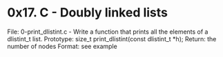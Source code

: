 # 0x17. C - Doubly linked lists

File: 0-print_dlistint.c - Write a function that prints all the elements of a dlistint_t list.
Prototype: size_t print_dlistint(const dlistint_t *h);
Return: the number of nodes
Format: see example
